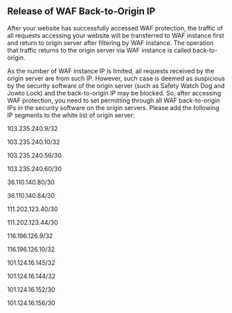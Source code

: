 ## Release of WAF Back-to-Origin IP

After your website has successfully accessed WAF protection, the traffic of all requests accessing your website will be transferred to WAF instance first and return to origin server after filtering by WAF instance. The operation that traffic returns to the origin server via WAF instance is called back-to-origin.

  As the number of WAF instance IP is limited, all requests received by the origin server are from such IP. However, such case is deemed as suspicious by the security software of the origin server (such as Safety Watch Dog and Jowto Lock) and the back-to-origin IP may be blocked. So, after accessing WAF protection, you need to set permitting through all WAF back-to-origin IPs in the security software on the origin servers.
Please add the following IP segments to the white list of origin server:

103.235.240.9/32 

103.235.240.10/32

103.235.240.56/30

103.235.240.60/30

36.110.140.80/30

36.110.140.84/30

111.202.123.40/30

111.202.123.44/30

116.196.126.9/32

116.196.126.10/32

101.124.16.145/32

101.124.16.144/32

101.124.16.152/30

101.124.16.156/30